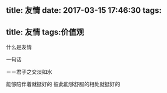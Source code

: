 title: 友情
date: 2017-03-15 17:46:30
tags:
---
title: 友情
tags:价值观
---

什么是友情 

一句话 

－－君子之交淡如水 

能够陪伴着就挺好的 彼此能够舒服的相处就挺好的

